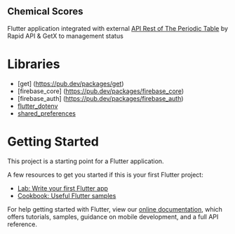 ## Chemical Scores
Flutter application integrated with external [API Rest of The Periodic Table](https://rapidapi.com/mukundKumar/api/periodictable/details) by Rapid API & GetX to management status

# Libraries
- [get] (https://pub.dev/packages/get)
- [firebase_core] (https://pub.dev/packages/firebase_core)
- [firebase_auth] (https://pub.dev/packages/firebase_auth)
- [flutter_dotenv](https://pub.dev/packages/flutter_dotenv)
- [shared_preferences](https://pub.dev/packages/shared_preferences)

# Getting Started

This project is a starting point for a Flutter application.

A few resources to get you started if this is your first Flutter project:

- [Lab: Write your first Flutter app](https://flutter.dev/docs/get-started/codelab)
- [Cookbook: Useful Flutter samples](https://flutter.dev/docs/cookbook)

For help getting started with Flutter, view our
[online documentation](https://flutter.dev/docs), which offers tutorials,
samples, guidance on mobile development, and a full API reference.
